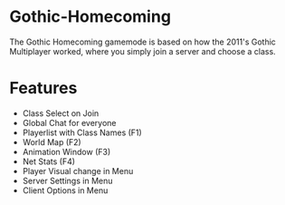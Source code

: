 # Gothic-Homecoming
The Gothic Homecoming gamemode is based on how the 2011's Gothic Multiplayer worked, where you simply join a server and choose a class. 

# Features
- Class Select on Join
- Global Chat for everyone
- Playerlist with Class Names (F1)
- World Map (F2)
- Animation Window (F3)
- Net Stats (F4)
- Player Visual change in Menu
- Server Settings in Menu
- Client Options in Menu 